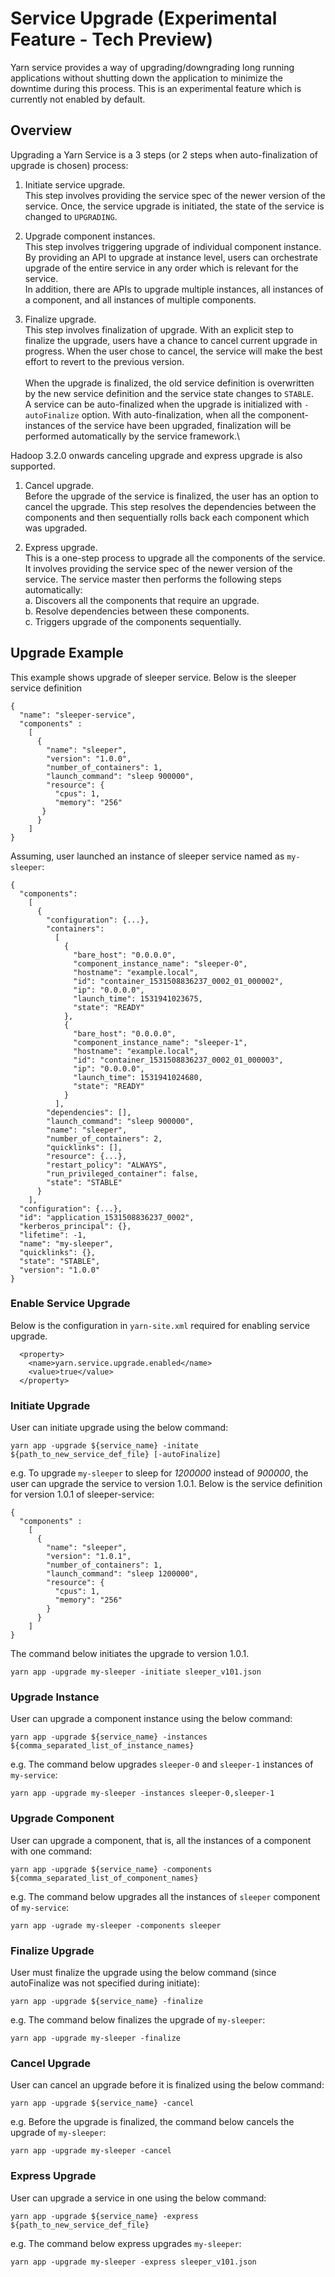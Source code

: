 <!---
  Licensed under the Apache License, Version 2.0 (the "License");
  you may not use this file except in compliance with the License.
  You may obtain a copy of the License at

   http://www.apache.org/licenses/LICENSE-2.0

  Unless required by applicable law or agreed to in writing, software
  distributed under the License is distributed on an "AS IS" BASIS,
  WITHOUT WARRANTIES OR CONDITIONS OF ANY KIND, either express or implied.
  See the License for the specific language governing permissions and
  limitations under the License. See accompanying LICENSE file.
-->

# Service Upgrade (Experimental Feature - Tech Preview)

Yarn service provides a way of upgrading/downgrading long running applications without
shutting down the application to minimize the downtime during this process. This is
an experimental feature which is currently not enabled by default.

## Overview

Upgrading a Yarn Service is a 3 steps (or 2 steps when auto-finalization of
upgrade is chosen) process:

1. Initiate service upgrade.\
This step involves providing the service spec of the newer version of the service.
Once, the service upgrade is initiated, the state of the service is changed to
`UPGRADING`.

2. Upgrade component instances.\
This step involves triggering upgrade of individual component instance.
By providing an API to upgrade at instance level, users can orchestrate upgrade
of the entire service in any order which is relevant for the service.\
In addition, there are APIs to upgrade multiple instances, all instances of a
component, and all instances of multiple components.

3. Finalize upgrade.\
This step involves finalization of upgrade. With an explicit step to finalize the
upgrade, users have a chance to cancel current upgrade in progress. When the
user chose to cancel, the service will make the best effort to revert to the
previous version.\
\
When the upgrade is finalized, the old service definition is
overwritten by the new service definition and the service state changes to `STABLE`.\
A service can be auto-finalized when the upgrade is initialized with
`-autoFinalize` option. With auto-finalization, when all the component-instances of
the service have been upgraded, finalization will be performed automatically by the
service framework.\

Hadoop 3.2.0 onwards canceling upgrade and express upgrade is also supported.

1. Cancel upgrade.\
Before the upgrade of the service is finalized, the user has an option to cancel
the upgrade. This step resolves the dependencies between the components and then
sequentially rolls back each component which was upgraded.

2. Express upgrade.\
This is a one-step process to upgrade all the components of the service. It involves
providing the service spec of the newer version of the service. The service master
then performs the following steps automatically:\
a. Discovers all the components that require an upgrade.\
b. Resolve dependencies between these components.\
c. Triggers upgrade of the components sequentially.

## Upgrade Example
This example shows upgrade of sleeper service. Below is the sleeper service
definition

```
{
  "name": "sleeper-service",
  "components" :
    [
      {
        "name": "sleeper",
        "version": "1.0.0",
        "number_of_containers": 1,
        "launch_command": "sleep 900000",
        "resource": {
          "cpus": 1,
          "memory": "256"
       }
      }
    ]
}
```
Assuming, user launched an instance of sleeper service named as `my-sleeper`:
```
{
  "components":
    [
      {
        "configuration": {...},
        "containers":
          [
            {
              "bare_host": "0.0.0.0",
              "component_instance_name": "sleeper-0",
              "hostname": "example.local",
              "id": "container_1531508836237_0002_01_000002",
              "ip": "0.0.0.0",
              "launch_time": 1531941023675,
              "state": "READY"
            },
            {
              "bare_host": "0.0.0.0",
              "component_instance_name": "sleeper-1",
              "hostname": "example.local",
              "id": "container_1531508836237_0002_01_000003",
              "ip": "0.0.0.0",
              "launch_time": 1531941024680,
              "state": "READY"
            }
          ],
        "dependencies": [],
        "launch_command": "sleep 900000",
        "name": "sleeper",
        "number_of_containers": 2,
        "quicklinks": [],
        "resource": {...},
        "restart_policy": "ALWAYS",
        "run_privileged_container": false,
        "state": "STABLE"
      }
    ],
  "configuration": {...},
  "id": "application_1531508836237_0002",
  "kerberos_principal": {},
  "lifetime": -1,
  "name": "my-sleeper",
  "quicklinks": {},
  "state": "STABLE",
  "version": "1.0.0"
}
```

### Enable Service Upgrade
Below is the configuration in `yarn-site.xml` required for enabling service
upgrade.

```
  <property>
    <name>yarn.service.upgrade.enabled</name>
    <value>true</value>
  </property>
```

### Initiate Upgrade
User can initiate upgrade using the below command:
```
yarn app -upgrade ${service_name} -initate ${path_to_new_service_def_file} [-autoFinalize]
```

e.g. To upgrade `my-sleeper` to sleep for *1200000* instead of *900000*, the user
can upgrade the service to version 1.0.1. Below is the service definition for
version 1.0.1 of sleeper-service:

```
{
  "components" :
    [
      {
        "name": "sleeper",
        "version": "1.0.1",
        "number_of_containers": 1,
        "launch_command": "sleep 1200000",
        "resource": {
          "cpus": 1,
          "memory": "256"
        }
      }
    ]
}
```
The command below initiates the upgrade to version 1.0.1.
```
yarn app -upgrade my-sleeper -initiate sleeper_v101.json
```

### Upgrade Instance
User can upgrade a component instance using the below command:
```
yarn app -upgrade ${service_name} -instances ${comma_separated_list_of_instance_names}
```
e.g. The command below upgrades `sleeper-0` and `sleeper-1` instances of `my-service`:
```
yarn app -upgrade my-sleeper -instances sleeper-0,sleeper-1
```

### Upgrade Component
User can upgrade a component, that is, all the instances of a component with
one command:
```
yarn app -upgrade ${service_name} -components ${comma_separated_list_of_component_names}
```
e.g. The command below upgrades all the instances of `sleeper` component of `my-service`:
```
yarn app -ugrade my-sleeper -components sleeper
```

### Finalize Upgrade
User must finalize the upgrade using the below command (since autoFinalize was not specified during initiate):
```
yarn app -upgrade ${service_name} -finalize
```
e.g. The command below finalizes the upgrade of `my-sleeper`:
```
yarn app -upgrade my-sleeper -finalize
```

### Cancel Upgrade
User can cancel an upgrade before it is finalized using the below command:
```
yarn app -upgrade ${service_name} -cancel
```
e.g. Before the upgrade is finalized, the command below cancels the upgrade of
`my-sleeper`:
```
yarn app -upgrade my-sleeper -cancel
```

### Express Upgrade
User can upgrade a service in one using the below command:
```
yarn app -upgrade ${service_name} -express ${path_to_new_service_def_file}
```
e.g. The command below express upgrades `my-sleeper`:
```
yarn app -upgrade my-sleeper -express sleeper_v101.json
```